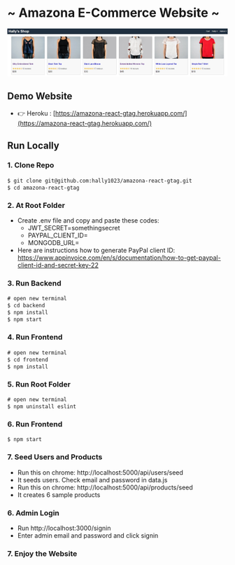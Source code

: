 # ~ Amazona E-Commerce Website ~
![hally-amazona](/template/images/hally-amazona.jpg)

## Demo Website

- 👉 Heroku : [https://amazona-react-gtag.herokuapp.com/](https://amazona-react-gtag.herokuapp.com/)

## Run Locally

### 1. Clone Repo

```
$ git clone git@github.com:hally1023/amazona-react-gtag.git
$ cd amazona-react-gtag
```

### 2. At Root Folder

- Create .env file and copy and paste these codes:
  - JWT_SECRET=somethingsecret
  - PAYPAL_CLIENT_ID=<insert your paypal client id here>
  - MONGODB_URL=<insert url for mongodb>
- Here are instructions how to generate PayPal client ID: https://www.appinvoice.com/en/s/documentation/how-to-get-paypal-client-id-and-secret-key-22

### 3. Run Backend

```
# open new terminal
$ cd backend
$ npm install
$ npm start
```

### 4. Run Frontend

```
# open new terminal
$ cd frontend
$ npm install
```

### 5. Run Root Folder

```
# open new terminal
$ npm uninstall eslint
```

### 6. Run Frontend

```
$ npm start
```

### 7. Seed Users and Products

- Run this on chrome: http://localhost:5000/api/users/seed
- It seeds users. Check email and password in data.js
- Run this on chrome: http://localhost:5000/api/products/seed
- It creates 6 sample products

### 6. Admin Login

- Run http://localhost:3000/signin
- Enter admin email and password and click signin

### 7. Enjoy the Website
